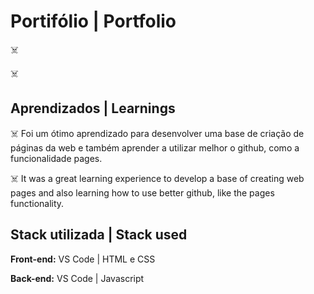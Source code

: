 # Portifólio | Portfolio

☠️ 

☠️ 

## Aprendizados | Learnings

☠️ Foi um ótimo aprendizado para desenvolver uma base de 
criação de páginas da web e também aprender a utilizar
melhor o github, como a funcionalidade pages.

☠️ It was a great learning experience to develop a base of
creating web pages and also learning how to use
better github, like the pages functionality.

## Stack utilizada | Stack used

**Front-end:** VS Code | HTML e CSS

**Back-end:** VS Code | Javascript
